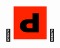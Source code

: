 <div style="display: flex; align-items: center;">
  <p align="center">
    <span style="font-size: 2rem;">🔄</span>
    <img src="https://github.com/GEDDE5/depop-refresher/raw/dev/assets/icon.png" alt="depop" width="90" />
    <span style="font-size: 2rem;">🔄</span>
  </p>
</div>
